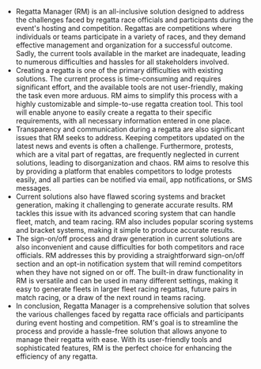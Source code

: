 - Regatta Manager (RM) is an all-inclusive solution designed to address the challenges faced by regatta race officials and participants during the event's hosting and competition. Regattas are competitions where individuals or teams participate in a variety of races, and they demand effective management and organization for a successful outcome. Sadly, the current tools available in the market are inadequate, leading to numerous difficulties and hassles for all stakeholders involved.
- Creating a regatta is one of the primary difficulties with existing solutions. The current process is time-consuming and requires significant effort, and the available tools are not user-friendly, making the task even more arduous. RM aims to simplify this process with a highly customizable and simple-to-use regatta creation tool. This tool will enable anyone to easily create a regatta to their specific requirements, with all necessary information entered in one place.
- Transparency and communication during a regatta are also significant issues that RM seeks to address. Keeping competitors updated on the latest news and events is often a challenge. Furthermore, protests, which are a vital part of regattas, are frequently neglected in current solutions, leading to disorganization and chaos. RM aims to resolve this by providing a platform that enables competitors to lodge protests easily, and all parties can be notified via email, app notifications, or SMS messages.
- Current solutions also have flawed scoring systems and bracket generation, making it challenging to generate accurate results. RM tackles this issue with its advanced scoring system that can handle fleet, match, and team racing. RM also includes popular scoring systems and bracket systems, making it simple to produce accurate results.
- The sign-on/off process and draw generation in current solutions are also inconvenient and cause difficulties for both competitors and race officials. RM addresses this by providing a straightforward sign-on/off section and an opt-in notification system that will remind competitors when they have not signed on or off. The built-in draw functionality in RM is versatile and can be used in many different settings, making it easy to generate fleets in larger fleet racing regattas, future pairs in match racing, or a draw of the next round in teams racing.
- In conclusion, Regatta Manager is a comprehensive solution that solves the various challenges faced by regatta race officials and participants during event hosting and competition. RM's goal is to streamline the process and provide a hassle-free solution that allows anyone to manage their regatta with ease. With its user-friendly tools and sophisticated features, RM is the perfect choice for enhancing the efficiency of any regatta.